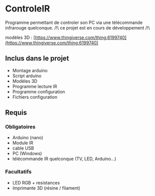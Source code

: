 # ControleIR
Programme permettant de controler son PC via une télécommande infrarouge quelconque.
/!\ ce projet est en cours de développement /!\

modèles 3D : [https://www.thingiverse.com/thing:6199740](https://www.thingiverse.com/thing:6199740)

## Inclus dans le projet
- Montage arduino
- Script arduino
- Modèles 3D
- Programme lecture IR
- Programme configuration
- Fichiers configuration

## Requis

### Obligatoires
- Arduino (nano)
- Module IR
- cable USB
- PC (Windows)
- télécommande IR quelconque (TV, LED, Arduino...)

### Facultatifs
- LED RGB + resistances
- Imprimante 3D (résine / filament)
